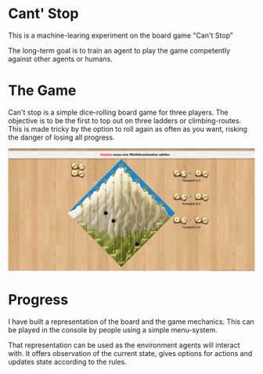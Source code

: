# Cant' Stop
This is a machine-learing experiment on the board game "Can't Stop"

The long-term goal is to train an agent to play the game competently against other agents or humans.

# The Game
Can't stop is a simple dice-rolling board game for three players. The objective is to be the first to top out on three ladders or climbing-routes. This is made tricky by the option to roll again as often as you want, risking the danger of losing all progress.

![Screenshot](https://raw.githubusercontent.com/MarianAldenhoevel/CantStop/master/doc/Screenshot%202021-02-25%20161046.png)

# Progress
I have built a representation of the board and the game mechanics. This can be played in the console by people using a simple menu-system. 

That representation can be used as the environment agents will interact with. It offers observation of the current state, gives options for actions and updates state according to the rules.
